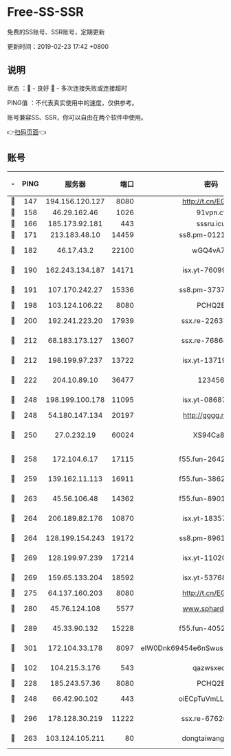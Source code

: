 # Free-SS-SSR

免费的SS账号、SSR账号，定期更新

更新时间：2019-02-23 17:42 +0800

## 说明

状态     ：🙂 - 良好 🙁 - 多次连接失败或连接超时

PING值   ：不代表真实使用中的速度，仅供参考。

账号兼容SS、SSR，你可以自由在两个软件中使用。

👉[扫码页面](https://liesauer.github.io/free-ss-ssr.github.io/)👈

## 账号

|-|PING|服务器|端口|密码|加密方式|区域|
|:----:|:----:|:-----:|-----:|:----:|:----:|:----:|
|🙂|147|194.156.120.127|8080|http://t.cn/EGJIyrl|rc4-md5|RU|
|🙂|158|46.29.162.46|1026|91vpn.cf|rc4-md5|RU|
|🙂|166|185.173.92.181|443|sssru.icu|rc4-md5|RU|
|🙂|171|213.183.48.10|14459|ss8.pm-01218790|rc4-md5|RU|
|🙂|182|46.17.43.2|22100|wGQ4vA7D|aes-256-gcm|RU|
|🙂|190|162.243.134.187|14171|isx.yt-76099235|aes-256-cfb|US|
|🙂|191|107.170.242.27|15336|ss8.pm-37378232|aes-256-cfb|US|
|🙂|198|103.124.106.22|8080|PCHQ2E|rc4-md5|US|
|🙂|200|192.241.223.20|17939|ssx.re-22637861|aes-256-cfb|US|
|🙂|212|68.183.173.127|13607|ssx.re-76868937|aes-256-cfb|US|
|🙂|212|198.199.97.237|13722|isx.yt-13719964|aes-256-cfb|US|
|🙂|222|204.10.89.10|36477|123456|aes-256-cfb|US|
|🙂|248|198.199.100.178|11095|isx.yt-08687523|aes-256-cfb|US|
|🙂|248|54.180.147.134|20197|http://gggg.rocks|chacha20|KR|
|🙂|250|27.0.232.19|60024|XS94Ca8K|xchacha20-ietf-poly1305|HK|
|🙂|258|172.104.6.17|17115|f55.fun-26427842|aes-256-cfb|US|
|🙂|259|139.162.11.113|16911|f55.fun-38620708|aes-256-cfb|SG|
|🙂|263|45.56.106.48|14362|f55.fun-89010731|aes-256-cfb|US|
|🙂|264|206.189.82.176|10870|isx.yt-18357670|aes-256-cfb|SG|
|🙂|264|128.199.154.243|19172|ss8.pm-89617917|aes-256-cfb|SG|
|🙂|269|128.199.97.239|17214|isx.yt-11020903|aes-256-cfb|SG|
|🙂|269|159.65.133.204|18592|isx.yt-53768973|aes-256-cfb|SG|
|🙂|275|64.137.160.203|8080|http://t.cn/EGJIyrl|rc4-md5|CA|
|🙂|280|45.76.124.108|5577|www.sphard.com|aes-256-cfb|AU|
|🙂|289|45.33.90.132|15228|f55.fun-40522373|aes-256-cfb|US|
|🙂|301|172.104.33.178|8097|eIW0Dnk69454e6nSwuspv9DmS201tQ0D|aes-256-cfb|SG|
|🙂|102|104.215.3.176|543|qazwsxedc|aes-256-gcm|JP|
|🙂|228|185.243.57.36|8080|PCHQ2E|rc4-md5|US|
|🙂|248|66.42.90.102|443|oiECpTuVmLLxk4Ts|aes-256-cfb|US|
|🙂|296|178.128.30.219|11222|ssx.re-67626834|aes-256-cfb|SG|
|🙁|263|103.124.105.211|80|dongtaiwang.com|aes-256-cfb|US|
